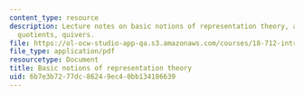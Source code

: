 ```yaml
---
content_type: resource
description: Lecture notes on basic notions of representation theory, algebras, representations,
  quotients, quivers.
file: https://ol-ocw-studio-app-qa.s3.amazonaws.com/courses/18-712-introduction-to-representation-theory-fall-2010/6b7e3b7277dc86249ec40bb134186639_MIT18_712F10_ch1.pdf
file_type: application/pdf
resourcetype: Document
title: Basic notions of representation theory
uid: 6b7e3b72-77dc-8624-9ec4-0bb134186639
---
```


